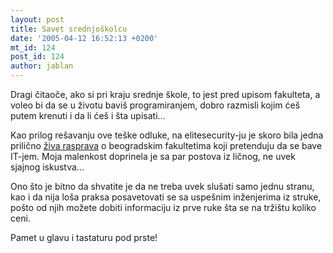 ```yaml
---
layout: post
title: Savet srednjoškolcu
date: '2005-04-12 16:52:13 +0200'
mt_id: 124
post_id: 124
author: jablan
---
```

Dragi čitaoče, ako si pri kraju srednje škole, to jest pred upisom fakulteta, a voleo bi da se u životu baviš programiranjem, dobro razmisli kojim ćeš putem krenuti i da li ćeš i šta upisati...

Kao prilog rešavanju ove teške odluke, na elitesecurity-ju je skoro bila jedna prilično [živa rasprava](http://www.elitesecurity.org/tema/14312) o beogradskim fakultetima koji pretenduju da se bave IT-jem. Moja malenkost doprinela je sa par postova iz ličnog, ne uvek sjajnog iskustva...

Ono što je bitno da shvatite je da ne treba uvek slušati samo jednu stranu, kao i da nija loša praksa posavetovati se sa uspešnim inženjerima iz struke, pošto od njih možete dobiti informaciju iz prve ruke šta se na tržištu koliko ceni.

Pamet u glavu i tastaturu pod prste!

